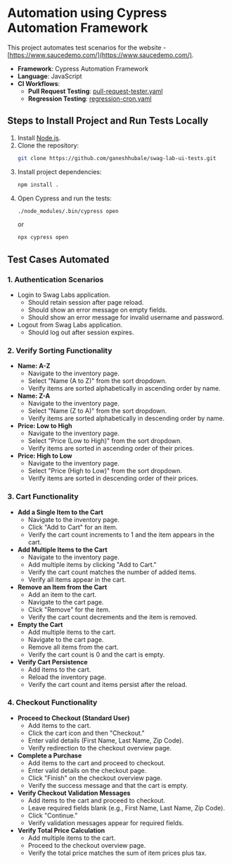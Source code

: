 # Automation using Cypress Automation Framework

This project automates test scenarios for the website - [https://www.saucedemo.com/](https://www.saucedemo.com/).

- **Framework**: Cypress Automation Framework
- **Language**: JavaScript
- **CI Workflows**:
  - **Pull Request Testing**: [pull-request-tester.yaml](https://github.com/ganeshhubale/swag-lab-ui-tests/blob/master/.github/workflows/pull-request-tester.yaml)
  - **Regression Testing**: [regression-cron.yaml](https://github.com/ganeshhubale/swag-lab-ui-tests/blob/master/.github/workflows/regression-cron.yaml)

## Steps to Install Project and Run Tests Locally

1. Install [Node.js](https://nodejs.org/).
2. Clone the repository:
   ```bash
   git clone https://github.com/ganeshhubale/swag-lab-ui-tests.git
   ```
3. Install project dependencies:
   ```bash
   npm install .
   ```
4. Open Cypress and run the tests:
   ```bash
   ./node_modules/.bin/cypress open
   ```
   or
   ```bash
   npx cypress open
   ```

## Test Cases Automated

### 1. **Authentication Scenarios**
- Login to Swag Labs application.
  - Should retain session after page reload.
  - Should show an error message on empty fields.
  - Should show an error message for invalid username and password.
- Logout from Swag Labs application.
  - Should log out after session expires.

### 2. **Verify Sorting Functionality**
- **Name: A-Z**
  - Navigate to the inventory page.
  - Select "Name (A to Z)" from the sort dropdown.
  - Verify items are sorted alphabetically in ascending order by name.
- **Name: Z-A**
  - Navigate to the inventory page.
  - Select "Name (Z to A)" from the sort dropdown.
  - Verify items are sorted alphabetically in descending order by name.
- **Price: Low to High**
  - Navigate to the inventory page.
  - Select "Price (Low to High)" from the sort dropdown.
  - Verify items are sorted in ascending order of their prices.
- **Price: High to Low**
  - Navigate to the inventory page.
  - Select "Price (High to Low)" from the sort dropdown.
  - Verify items are sorted in descending order of their prices.

### 3. **Cart Functionality**
- **Add a Single Item to the Cart**
  - Navigate to the inventory page.
  - Click "Add to Cart" for an item.
  - Verify the cart count increments to 1 and the item appears in the cart.
- **Add Multiple Items to the Cart**
  - Navigate to the inventory page.
  - Add multiple items by clicking "Add to Cart."
  - Verify the cart count matches the number of added items.
  - Verify all items appear in the cart.
- **Remove an Item from the Cart**
  - Add an item to the cart.
  - Navigate to the cart page.
  - Click "Remove" for the item.
  - Verify the cart count decrements and the item is removed.
- **Empty the Cart**
  - Add multiple items to the cart.
  - Navigate to the cart page.
  - Remove all items from the cart.
  - Verify the cart count is 0 and the cart is empty.
- **Verify Cart Persistence**
  - Add items to the cart.
  - Reload the inventory page.
  - Verify the cart count and items persist after the reload.

### 4. **Checkout Functionality**
- **Proceed to Checkout (Standard User)**
  - Add items to the cart.
  - Click the cart icon and then "Checkout."
  - Enter valid details (First Name, Last Name, Zip Code).
  - Verify redirection to the checkout overview page.
- **Complete a Purchase**
  - Add items to the cart and proceed to checkout.
  - Enter valid details on the checkout page.
  - Click "Finish" on the checkout overview page.
  - Verify the success message and that the cart is empty.
- **Verify Checkout Validation Messages**
  - Add items to the cart and proceed to checkout.
  - Leave required fields blank (e.g., First Name, Last Name, Zip Code).
  - Click "Continue."
  - Verify validation messages appear for required fields.
- **Verify Total Price Calculation**
  - Add multiple items to the cart.
  - Proceed to the checkout overview page.
  - Verify the total price matches the sum of item prices plus tax.
